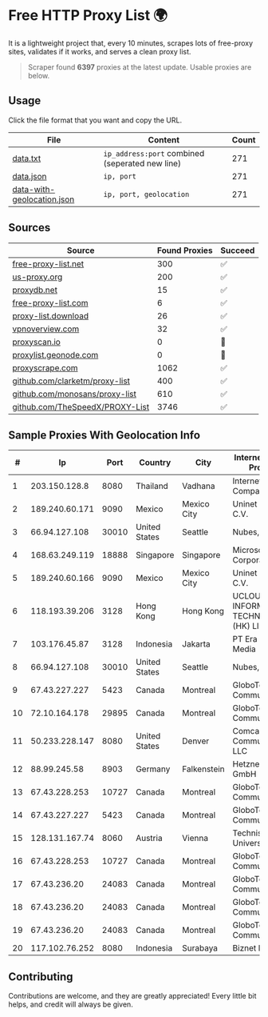 
# Free HTTP Proxy List 🌍

It is a lightweight project that, every 10 minutes, scrapes lots of free-proxy sites, validates if it works, and serves a clean proxy list.


> Scraper found **6397** proxies at the latest update. Usable proxies are below.

## Usage

Click the file format that you want and copy the URL.


|File|Content|Count|
|----|-------|-----|
|[data.txt](https://raw.githubusercontent.com/themiralay/Proxy-List-World/master/data.txt)|`ip_address:port` combined (seperated new line)|271|
|[data.json](https://raw.githubusercontent.com/themiralay/Proxy-List-World/master/data.json)|`ip, port`|271|
|[data-with-geolocation.json](https://raw.githubusercontent.com/themiralay/Proxy-List-World/master/data-with-geolocation.json)|`ip, port, geolocation`|271|

## Sources

|Source|Found Proxies|Succeed|
|------|-------------|-------|
|[free-proxy-list.net](https://free-proxy-list.net)|300|✅|
|[us-proxy.org](https://www.us-proxy.org)|200|✅|
|[proxydb.net](http://proxydb.net)|15|✅|
|[free-proxy-list.com](https://free-proxy-list.com/?page=&port=&type%5B%5D=http&type%5B%5D=https&up_time=0&search=Search)|6|✅|
|[proxy-list.download](https://www.proxy-list.download/HTTP)|26|✅|
|[vpnoverview.com](https://vpnoverview.com/privacy/anonymous-browsing/free-proxy-servers)|32|✅|
|[proxyscan.io](https://www.proxyscan.io)|0|🚫|
|[proxylist.geonode.com](https://proxylist.geonode.com/api/proxy-list?limit=300&page=1&sort_by=lastChecked&sort_type=desc&protocols=http,https)|0|🚫|
|[proxyscrape.com](https://api.proxyscrape.com/v2/?request=displayproxies&protocol=http&timeout=10000&country=all&ssl=all&anonymity=all)|1062|✅|
|[github.com/clarketm/proxy-list](https://raw.githubusercontent.com/clarketm/proxy-list/master/proxy-list-raw.txt)|400|✅|
|[github.com/monosans/proxy-list](https://raw.githubusercontent.com/monosans/proxy-list/main/proxies/http.txt)|610|✅|
|[github.com/TheSpeedX/PROXY-List](https://raw.githubusercontent.com/TheSpeedX/PROXY-List/master/http.txt)|3746|✅|


## Sample Proxies With Geolocation Info

|#|Ip|Port|Country|City|Internet Service Provider|
|-|--|----|-------|----|-------------------------|
|1|203.150.128.8|8080|Thailand|Vadhana|Internet Thailand Company Ltd|
|2|189.240.60.171|9090|Mexico|Mexico City|Uninet S.A. de C.V.|
|3|66.94.127.108|30010|United States|Seattle|Nubes, LLC|
|4|168.63.249.119|18888|Singapore|Singapore|Microsoft Corporation|
|5|189.240.60.166|9090|Mexico|Mexico City|Uninet S.A. de C.V.|
|6|118.193.39.206|3128|Hong Kong|Hong Kong|UCLOUD INFORMATION TECHNOLOGY (HK) LIMITED|
|7|103.176.45.87|3128|Indonesia|Jakarta|PT Era Digital Media|
|8|66.94.127.108|30010|United States|Seattle|Nubes, LLC|
|9|67.43.227.227|5423|Canada|Montreal|GloboTech Communications|
|10|72.10.164.178|29895|Canada|Montreal|GloboTech Communications|
|11|50.233.228.147|8080|United States|Denver|Comcast Cable Communications, LLC|
|12|88.99.245.58|8903|Germany|Falkenstein|Hetzner Online GmbH|
|13|67.43.228.253|10727|Canada|Montreal|GloboTech Communications|
|14|67.43.227.227|5423|Canada|Montreal|GloboTech Communications|
|15|128.131.167.74|8060|Austria|Vienna|Technische Universitat Wien|
|16|67.43.228.253|10727|Canada|Montreal|GloboTech Communications|
|17|67.43.236.20|24083|Canada|Montreal|GloboTech Communications|
|18|67.43.236.20|24083|Canada|Montreal|GloboTech Communications|
|19|67.43.236.20|24083|Canada|Montreal|GloboTech Communications|
|20|117.102.76.252|8080|Indonesia|Surabaya|Biznet Networks|



## Contributing

Contributions are welcome, and they are greatly appreciated! Every
little bit helps, and credit will always be given.

